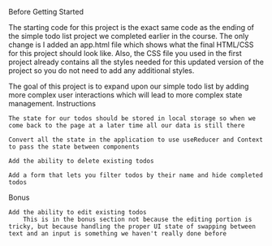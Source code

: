 Before Getting Started

The starting code for this project is the exact same code as the ending of the simple todo list project we completed earlier in the course. The only change is I added an app.html file which shows what the final HTML/CSS for this project should look like. Also, the CSS file you used in the first project already contains all the styles needed for this updated version of the project so you do not need to add any additional styles.

The goal of this project is to expand upon our simple todo list by adding more complex user interactions which will lead to more complex state management.
Instructions

    The state for our todos should be stored in local storage so when we come back to the page at a later time all our data is still there

    Convert all the state in the application to use useReducer and Context to pass the state between components

    Add the ability to delete existing todos

    Add a form that lets you filter todos by their name and hide completed todos

Bonus

    Add the ability to edit existing todos
        This is in the bonus section not because the editing portion is tricky, but because handling the proper UI state of swapping between text and an input is something we haven't really done before
